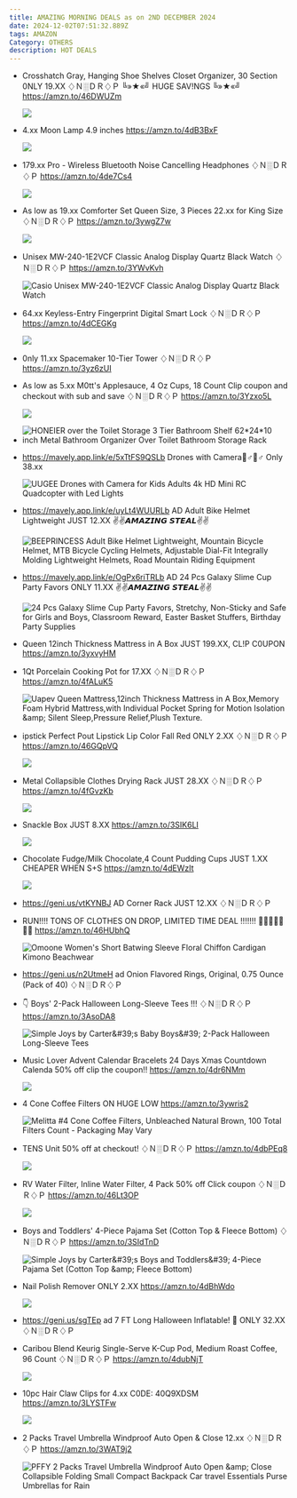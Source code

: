 ```yaml
---
title: AMAZING MORNING DEALS as on 2ND DECEMBER 2024
date: 2024-12-02T07:51:32.889Z
tags: AMAZON
Category: OTHERS
description: HOT DEALS
---
```

* Crosshatch Gray, Hanging Shoe Shelves Closet Organizer, 30 Section  0NLY 19.XX
  ♢Ｎ░ＤＲ♢Ｐ
  ╚»★«╝ HUGE SAV!NGS ╚»★«╝\
  https://amzn.to/46DWUZm<!--StartFragment-->

  ![](https://m.media-amazon.com/images/I/91RxfCiiPsL._AC_SL1500_.jpg)
* 4.xx Moon Lamp 4.9 inches 
  https://amzn.to/4dB3BxF<!--StartFragment-->

  ![](https://m.media-amazon.com/images/I/71f5XEsPAeL._AC_SL1500_.jpg)
* 179.xx 
  Pro - Wireless Bluetooth Noise Cancelling Headphones
  ♢Ｎ░ＤＲ♢Ｐ
  https://amzn.to/4de7Cs4<!--StartFragment-->

  ![](https://m.media-amazon.com/images/I/61u-OaDSfQL._AC_SL1500_.jpg)
* As low as 19.xx Comforter Set Queen Size, 3 Pieces
  22.xx for King Size
  ♢Ｎ░ＤＲ♢Ｐ
  https://amzn.to/3ywgZ7w<!--StartFragment-->

  ![](https://m.media-amazon.com/images/I/81PtEYSVBeL._AC_SL1500_.jpg)
* Unisex MW-240-1E2VCF Classic Analog Display Quartz Black Watch
  ♢Ｎ░ＤＲ♢Ｐ
  https://amzn.to/3YWvKvh<!--StartFragment-->

  ![Casio Unisex MW-240-1E2VCF Classic Analog Display Quartz Black Watch](https://m.media-amazon.com/images/I/61Q90GIiqLL._AC_SY445_.jpg)
* 64.xx 
  Keyless-Entry Fingerprint Digital Smart Lock
  ♢Ｎ░ＤＲ♢Ｐ
  https://amzn.to/4dCEGKg<!--StartFragment-->

  ![](https://m.media-amazon.com/images/I/81odwa2XsjL._AC_SL1500_.jpg)
* 0nly 11.xx Spacemaker 10-Tier Tower
  ♢Ｎ░ＤＲ♢Ｐ
  https://amzn.to/3yz6zUI
* As low as 5.xx M0tt's Applesauce, 4 Oz Cups, 18 Count
  Clip coupon and checkout with sub and save
  ♢Ｎ░ＤＲ♢Ｐ
  https://amzn.to/3Yzxo5L<!--StartFragment-->

  ![](https://m.media-amazon.com/images/I/81tILGf7gXL._SL1500_.jpg)
* ![HONEIER over the Toilet Storage 3 Tier Bathroom Shelf 62\*24\*10 inch Metal Bathroom Organizer Over Toilet Bathroom Storage Rack](https://i5.walmartimages.com/seo/HONEIER-over-the-Toilet-Storage-3-Tier-Bathroom-Shelf-62-24-10-inch-Metal-Bathroom-Organizer-Over-Toilet-Bathroom-Storage-Rack_647df547-6fa5-4fba-9e14-9385b29e1d32.5bfa3dfb91597bb130735c772494b9c4.jpeg?odnHeight=2000&odnWidth=2000&odnBg=FFFFFF)
* https://mavely.app.link/e/5xTtFS9QSLb
  Drones with Camera🏃♂🏃♂  Only 38.xx<!--StartFragment-->

  ![UUGEE Drones with Camera for Kids Adults 4k HD Mini RC Quadcopter with Led Lights](https://i5.walmartimages.com/seo/UUGEE-Drones-with-Camera-for-Kids-Adults-4k-HD-Mini-RC-Quadcopter-with-Led-Lights_2686bbc5-4cac-45b3-90d8-055fbf3247ed.ca1902003b303917605af79bf620383d.jpeg?odnHeight=640&odnWidth=640&odnBg=FFFFFF)
* https://mavely.app.link/e/uyLt4WUURLb   AD
   Adult Bike Helmet Lightweight   JUST 12.XX
  ✌✌𝘼𝙈𝘼𝙕𝙄𝙉𝙂 𝙎𝙏𝙀𝘼𝙇✌✌<!--StartFragment-->

  ![BEEPRINCESS Adult Bike Helmet Lightweight, Mountain Bicycle Helmet, MTB Bicycle Cycling Helmets, Adjustable Dial-Fit Integrally Molding Lightweight Helmets, Road Mountain Riding Equipment](https://i5.walmartimages.com/seo/BEEPRINCESS-Adult-Bike-Helmet-Lightweight-Mountain-Bicycle-Helmet-MTB-Cycling-Helmets-Adjustable-Dial-Fit-Integrally-Molding-Lightweight-Road-Riding_8b92a918-6f46-406f-ac32-9963cb6300df.4b7eb7752c135f82be2f0159dcb2d5da.jpeg?odnHeight=640&odnWidth=640&odnBg=FFFFFF)
* https://mavely.app.link/e/OgPx6riTRLb   AD
  24 Pcs Galaxy Slime Cup Party Favors   ONLY 11.XX
  ✌✌𝘼𝙈𝘼𝙕𝙄𝙉𝙂 𝙎𝙏𝙀𝘼𝙇✌✌<!--StartFragment-->

  ![24 Pcs Galaxy Slime Cup Party Favors, Stretchy, Non-Sticky and Safe for Girls and Boys, Classroom Reward, Easter Basket Stuffers, Birthday Party Supplies](https://i5.walmartimages.com/seo/24-Pcs-Galaxy-Slime-Cup-Party-Favors-Stretchy-Non-Sticky-Safe-Girls-Boys-Classroom-Reward-Easter-Basket-Stuffers-Birthday-Supplies_f2e42493-69d4-4b7a-acf7-f22c2446ed3a.2c1d0fedc74bd05c281bb5252615ebf4.jpeg?odnHeight=2000&odnWidth=2000&odnBg=FFFFFF)
* Queen 12inch Thickness Mattress in A Box  JUST 199.XX, CL!P C0UPON
  https://amzn.to/3yxvyHM
* 1Qt Porcelain Cooking Pot for 17.XX
  ♢Ｎ░ＤＲ♢Ｐ
  https://amzn.to/4fALuK5<!--StartFragment-->

  ![Uapev Queen Mattress,12inch Thickness Mattress in A Box,Memory Foam Hybrid Mattress,with Individual Pocket Spring for Motion Isolation \&amp; Silent Sleep,Pressure Relief,Plush Texture.](https://m.media-amazon.com/images/I/91LF5VA3FnL._AC_SX522_.jpg)
* ipstick Perfect Pout Lipstick Lip Color Fall Red   ONLY 2.XX
  ♢Ｎ░ＤＲ♢Ｐ
  https://amzn.to/46GQpVQ<!--StartFragment-->

  ![](https://m.media-amazon.com/images/I/711ej-MCuML._SL1500_.jpg)
* Metal Collapsible Clothes Drying Rack   JUST 28.XX
  ♢Ｎ░ＤＲ♢Ｐ
  https://amzn.to/4fGvzKb<!--StartFragment-->

  ![](https://m.media-amazon.com/images/I/61bcZ12AyaL._AC_SL1500_.jpg)
* Snackle Box JUST 8.XX
  https://amzn.to/3SIK6LI<!--StartFragment-->

  ![](https://m.media-amazon.com/images/I/71mfRjHAIqL._AC_SL1500_.jpg)
* Chocolate Fudge/Milk Chocolate,4 Count Pudding Cups   JUST 1.XX\
  CHEAPER WHEN S+S
  https://amzn.to/4dEWzIt<!--StartFragment-->

  ![](https://m.media-amazon.com/images/I/71Eh8mqMPwL._SL1500_.jpg)
* https://geni.us/vtKYNBJ    AD
  Corner Rack JUST 12.XX
  ♢Ｎ░ＤＲ♢Ｐ
* RUN!!!! TONS OF CLOTHES ON DROP, LIMITED TIME DEAL !!!!!!!   🏃‍♂💥🏃‍♂💥💥 
  https://amzn.to/46HUbhQ<!--StartFragment-->

  ![Omoone Women's Short Batwing Sleeve Floral Chiffon Cardigan Kimono Beachwear](https://m.media-amazon.com/images/I/61W-qzWZuuL._AC_UL320_.jpg)
* https://geni.us/n2UtmeH   ad
  Onion Flavored Rings, Original, 0.75 Ounce (Pack of 40)
  ♢Ｎ░ＤＲ♢Ｐ
* 👇 Boys' 2-Pack Halloween Long-Sleeve Tees !!!
  ♢Ｎ░ＤＲ♢Ｐ
  https://amzn.to/3AsoDA8<!--StartFragment-->

  ![Simple Joys by Carter\&#39;s Baby Boys\&#39; 2-Pack Halloween Long-Sleeve Tees](https://m.media-amazon.com/images/I/71aG2M7lTzL._AC_SX522_.jpg)
* Music Lover Advent Calendar Bracelets 24 Days Xmas Countdown Calenda
  50% off 
  clip the coupon!!
  https://amzn.to/4dr6NMm<!--StartFragment-->

  ![](https://m.media-amazon.com/images/I/71md4z4g2HL._AC_SL1500_.jpg)
* 4 Cone Coffee Filters  ON HUGE LOW
  https://amzn.to/3ywris2<!--StartFragment-->

  ![Melitta #4 Cone Coffee Filters, Unbleached Natural Brown, 100 Total Filters Count - Packaging May Vary](https://m.media-amazon.com/images/I/715SZVK7tNL._AC_SY879_.jpg)
* TENS Unit
  50% off at checkout!
  ♢Ｎ░ＤＲ♢Ｐ
  https://amzn.to/4dbPEq8<!--StartFragment-->

  ![](https://m.media-amazon.com/images/I/41l0jWWlNgL._SR400,400_.jpg)
* RV Water Filter, Inline Water Filter, 4 Pack
  50% off Click coupon 
  ♢Ｎ░ＤＲ♢Ｐ
  https://amzn.to/46Lt3OP<!--StartFragment-->

  ![](https://m.media-amazon.com/images/I/71gVKkSk1WL._SL1500_.jpg)
* Boys and Toddlers' 4-Piece Pajama Set (Cotton Top & Fleece Bottom)
  ♢Ｎ░ＤＲ♢Ｐ
  https://amzn.to/3SIdTnD<!--StartFragment-->

  ![Simple Joys by Carter\&#39;s Boys and Toddlers\&#39; 4-Piece Pajama Set (Cotton Top \&amp; Fleece Bottom)](https://m.media-amazon.com/images/I/81egP5Y5HdL._AC_SX522_.jpg)
* Nail Polish Remover ONLY 2.XX
  https://amzn.to/4dBhWdo<!--StartFragment-->

  ![](https://m.media-amazon.com/images/I/71AGtgs1XpL._SL1500_.jpg)
* https://geni.us/sgTEp    ad
  7 FT Long Halloween Inflatable!   🌈
  ONLY 32.XX 
  ♢Ｎ░ＤＲ♢Ｐ
* Caribou Blend Keurig Single-Serve K-Cup Pod, Medium Roast Coffee, 96 Count
  ♢Ｎ░ＤＲ♢Ｐ
  https://amzn.to/4dubNjT<!--StartFragment-->

  ![](https://m.media-amazon.com/images/I/81tm1HInD9L._SL1500_.jpg)
* 10pc Hair Claw Clips for 4.xx
  C0DE: 40Q9XDSM 
  https://amzn.to/3LYSTFw<!--StartFragment-->

  ![](https://m.media-amazon.com/images/I/51BoE+DmXPL._SR400,400_.jpg)
* 2 Packs Travel Umbrella Windproof Auto Open & Close 12.xx
  ♢Ｎ░ＤＲ♢Ｐ
  https://amzn.to/3WAT9j2<!--StartFragment-->

  ![PFFY 2 Packs Travel Umbrella Windproof Auto Open \&amp; Close Collapsible Folding Small Compact Backpack Car travel Essentials Purse Umbrellas for Rain](https://m.media-amazon.com/images/I/71RKH7Uh2JL._AC_SX679_.jpg)